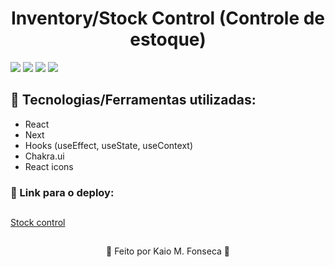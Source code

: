 <h1 align=center> Inventory/Stock Control (Controle de estoque) </h1>

<img src="https://user-images.githubusercontent.com/88200985/202274191-acb1f06a-039f-46bb-aeaf-fc6863294b3c.JPG"/>
<img src="https://user-images.githubusercontent.com/88200985/202274229-6e7d7046-3b5e-4721-8d27-b2d1aec7226e.JPG"/>
<img src="https://user-images.githubusercontent.com/88200985/202274222-bde64450-d141-4bbb-a4a6-c9ea741cf761.JPG"/>
<img src="https://user-images.githubusercontent.com/88200985/202274227-045baa2a-0781-4454-a207-9ced0dc9e814.JPG"/>

## 🤖 Tecnologias/Ferramentas utilizadas:

- React
- Next
- Hooks (useEffect, useState, useContext)
- Chakra.ui
- React icons

### 🤖 Link para o deploy:

##

[Stock control]()

##

<p align="center">👾 Feito por Kaio M. Fonseca 👾</p>
